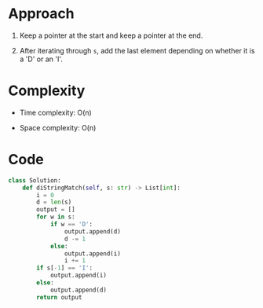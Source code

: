 # Approach

1. Keep a pointer at the start and keep a pointer at the end.

2. After iterating through ```s```, add the last element depending on whether it is a 'D' or an 'I'.

# Complexity

- Time complexity:
O(n)

- Space complexity:
O(n)

# Code

```Python []
class Solution:
    def diStringMatch(self, s: str) -> List[int]:
        i = 0
        d = len(s)
        output = []
        for w in s:
            if w == 'D':
                output.append(d)
                d -= 1
            else:
                output.append(i)
                i += 1
        if s[-1] == 'I':
            output.append(i)
        else:
            output.append(d)
        return output
```
